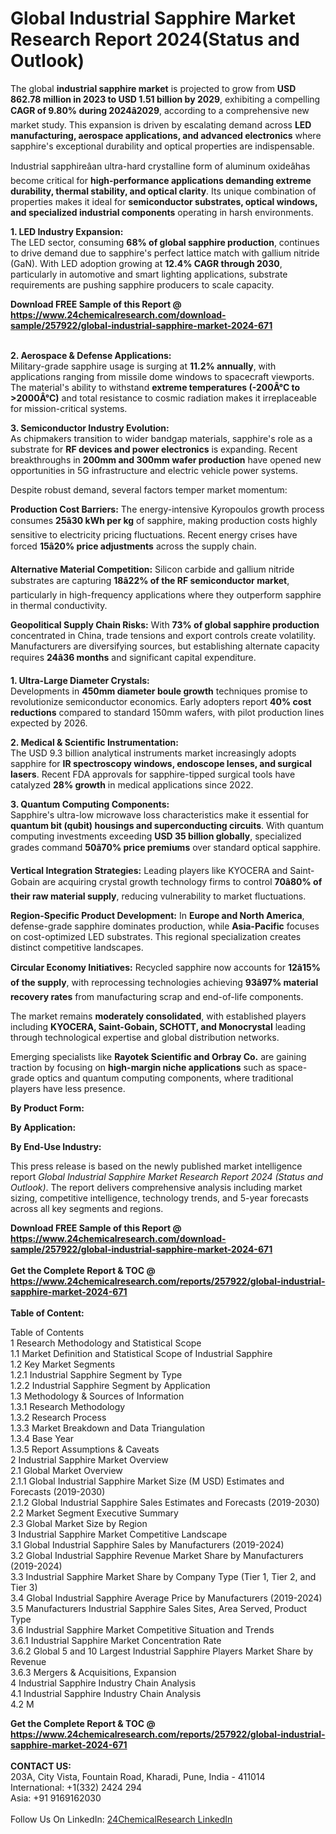 <h1>Global Industrial Sapphire Market Research Report 2024(Status and Outlook)</h1><p>The global <strong>industrial sapphire market</strong> is projected to grow from <strong>USD 862.78 million in 2023 to USD 1.51 billion by 2029</strong>, exhibiting a compelling <strong>CAGR of 9.80% during 2024â2029</strong>, according to a comprehensive new market study. This expansion is driven by escalating demand across <strong>LED manufacturing, aerospace applications, and advanced electronics</strong> where sapphire's exceptional durability and optical properties are indispensable.</p><p>Industrial sapphireâan ultra-hard crystalline form of aluminum oxideâhas become critical for <strong>high-performance applications demanding extreme durability, thermal stability, and optical clarity</strong>. Its unique combination of properties makes it ideal for <strong>semiconductor substrates, optical windows, and specialized industrial components</strong> operating in harsh environments.</p><p><strong>1. LED Industry Expansion:</strong><br>
The LED sector, consuming <strong>68% of global sapphire production</strong>, continues to drive demand due to sapphire's perfect lattice match with gallium nitride (GaN). With LED adoption growing at <strong>12.4% CAGR through 2030</strong>, particularly in automotive and smart lighting applications, substrate requirements are pushing sapphire producers to scale capacity.</p><div><b>Download FREE Sample of this Report @ 
            <a href="https://www.24chemicalresearch.com/download-sample/257922/global-industrial-sapphire-market-2024-671">
            https://www.24chemicalresearch.com/download-sample/257922/global-industrial-sapphire-market-2024-671</a></b></div><br><p><strong>2. Aerospace &amp; Defense Applications:</strong><br>
Military-grade sapphire usage is surging at <strong>11.2% annually</strong>, with applications ranging from missile dome windows to spacecraft viewports. The material's ability to withstand <strong>extreme temperatures (-200Â°C to &gt;2000Â°C)</strong> and total resistance to cosmic radiation makes it irreplaceable for mission-critical systems.</p><p><strong>3. Semiconductor Industry Evolution:</strong><br>
As chipmakers transition to wider bandgap materials, sapphire's role as a substrate for <strong>RF devices and power electronics</strong> is expanding. Recent breakthroughs in <strong>200mm and 300mm wafer production</strong> have opened new opportunities in 5G infrastructure and electric vehicle power systems.</p><p>Despite robust demand, several factors temper market momentum:</p><p><strong>Production Cost Barriers:</strong> The energy-intensive Kyropoulos growth process consumes <strong>25â30 kWh per kg</strong> of sapphire, making production costs highly sensitive to electricity pricing fluctuations. Recent energy crises have forced <strong>15â20% price adjustments</strong> across the supply chain.</p><p><strong>Alternative Material Competition:</strong> Silicon carbide and gallium nitride substrates are capturing <strong>18â22% of the RF semiconductor market</strong>, particularly in high-frequency applications where they outperform sapphire in thermal conductivity.</p><p><strong>Geopolitical Supply Chain Risks:</strong> With <strong>73% of global sapphire production</strong> concentrated in China, trade tensions and export controls create volatility. Manufacturers are diversifying sources, but establishing alternate capacity requires <strong>24â36 months</strong> and significant capital expenditure.</p><p><strong>1. Ultra-Large Diameter Crystals:</strong><br>
Developments in <strong>450mm diameter boule growth</strong> techniques promise to revolutionize semiconductor economics. Early adopters report <strong>40% cost reductions</strong> compared to standard 150mm wafers, with pilot production lines expected by 2026.</p><p><strong>2. Medical &amp; Scientific Instrumentation:</strong><br>
The USD 9.3 billion analytical instruments market increasingly adopts sapphire for <strong>IR spectroscopy windows, endoscope lenses, and surgical lasers</strong>. Recent FDA approvals for sapphire-tipped surgical tools have catalyzed <strong>28% growth</strong> in medical applications since 2022.</p><p><strong>3. Quantum Computing Components:</strong><br>
Sapphire's ultra-low microwave loss characteristics make it essential for <strong>quantum bit (qubit) housings and superconducting circuits</strong>. With quantum computing investments exceeding <strong>USD 35 billion globally</strong>, specialized grades command <strong>50â70% price premiums</strong> over standard optical sapphire.</p><p><strong>Vertical Integration Strategies:</strong> Leading players like KYOCERA and Saint-Gobain are acquiring crystal growth technology firms to control <strong>70â80% of their raw material supply</strong>, reducing vulnerability to market fluctuations.</p><p><strong>Region-Specific Product Development:</strong> In <strong>Europe and North America</strong>, defense-grade sapphire dominates production, while <strong>Asia-Pacific</strong> focuses on cost-optimized LED substrates. This regional specialization creates distinct competitive landscapes.</p><p><strong>Circular Economy Initiatives:</strong> Recycled sapphire now accounts for <strong>12â15% of the supply</strong>, with reprocessing technologies achieving <strong>93â97% material recovery rates</strong> from manufacturing scrap and end-of-life components.</p><p>The market remains <strong>moderately consolidated</strong>, with established players including <strong>KYOCERA, Saint-Gobain, SCHOTT, and Monocrystal</strong> leading through technological expertise and global distribution networks.</p><p>Emerging specialists like <strong>Rayotek Scientific and Orbray Co.</strong> are gaining traction by focusing on <strong>high-margin niche applications</strong> such as space-grade optics and quantum computing components, where traditional players have less presence.</p><p><strong>By Product Form:</strong></p><p><strong>By Application:</strong></p><p><strong>By End-Use Industry:</strong></p><p>This press release is based on the newly published market intelligence report <em>Global Industrial Sapphire Market Research Report 2024 (Status and Outlook)</em>. The report delivers comprehensive analysis including market sizing, competitive intelligence, technology trends, and 5-year forecasts across all key segments and regions.</p><div><b>Download FREE Sample of this Report @ 
            <a href="https://www.24chemicalresearch.com/download-sample/257922/global-industrial-sapphire-market-2024-671">
            https://www.24chemicalresearch.com/download-sample/257922/global-industrial-sapphire-market-2024-671</a></b></div><br><div><b>Get the Complete Report & TOC @ 
            <a href="https://www.24chemicalresearch.com/reports/257922/global-industrial-sapphire-market-2024-671">
            https://www.24chemicalresearch.com/reports/257922/global-industrial-sapphire-market-2024-671</a></b></div><br>
            <b>Table of Content:</b><p>Table of Contents<br />
1 Research Methodology and Statistical Scope<br />
1.1 Market Definition and Statistical Scope of Industrial Sapphire<br />
1.2 Key Market Segments<br />
1.2.1 Industrial Sapphire Segment by Type<br />
1.2.2 Industrial Sapphire Segment by Application<br />
1.3 Methodology & Sources of Information<br />
1.3.1 Research Methodology<br />
1.3.2 Research Process<br />
1.3.3 Market Breakdown and Data Triangulation<br />
1.3.4 Base Year<br />
1.3.5 Report Assumptions & Caveats<br />
2 Industrial Sapphire Market Overview<br />
2.1 Global Market Overview<br />
2.1.1 Global Industrial Sapphire Market Size (M USD) Estimates and Forecasts (2019-2030)<br />
2.1.2 Global Industrial Sapphire Sales Estimates and Forecasts (2019-2030)<br />
2.2 Market Segment Executive Summary<br />
2.3 Global Market Size by Region<br />
3 Industrial Sapphire Market Competitive Landscape<br />
3.1 Global Industrial Sapphire Sales by Manufacturers (2019-2024)<br />
3.2 Global Industrial Sapphire Revenue Market Share by Manufacturers (2019-2024)<br />
3.3 Industrial Sapphire Market Share by Company Type (Tier 1, Tier 2, and Tier 3)<br />
3.4 Global Industrial Sapphire Average Price by Manufacturers (2019-2024)<br />
3.5 Manufacturers Industrial Sapphire Sales Sites, Area Served, Product Type<br />
3.6 Industrial Sapphire Market Competitive Situation and Trends<br />
3.6.1 Industrial Sapphire Market Concentration Rate<br />
3.6.2 Global 5 and 10 Largest Industrial Sapphire Players Market Share by Revenue<br />
3.6.3 Mergers & Acquisitions, Expansion<br />
4 Industrial Sapphire Industry Chain Analysis<br />
4.1 Industrial Sapphire Industry Chain Analysis<br />
4.2 M</p><div><b>Get the Complete Report & TOC @ 
            <a href="https://www.24chemicalresearch.com/reports/257922/global-industrial-sapphire-market-2024-671">
            https://www.24chemicalresearch.com/reports/257922/global-industrial-sapphire-market-2024-671</a></b></div><br><b>CONTACT US:</b><br>
            203A, City Vista, Fountain Road, Kharadi, Pune, India - 411014<br>
            International: +1(332) 2424 294<br>
            Asia: +91 9169162030 <br><br>
            Follow Us On LinkedIn: <a href="https://www.linkedin.com/company/24chemicalresearch/">24ChemicalResearch LinkedIn</a>